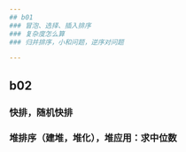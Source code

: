 ```yaml
---
## b01
### 冒泡、选择、插入排序
### 复杂度怎么算
### 归并排序，小和问题，逆序对问题

---
```

## b02
### 快排，随机快排
### 堆排序（建堆，堆化），堆应用：求中位数